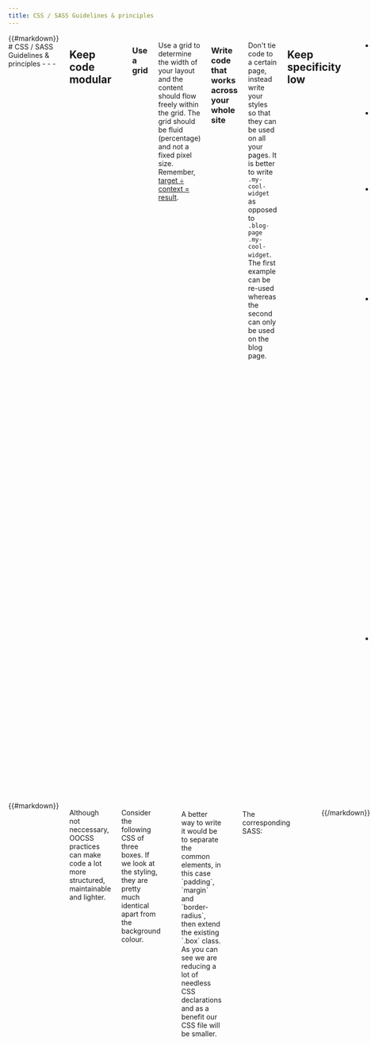 ```yaml
---
title: CSS / SASS Guidelines & principles
---
```

<div class='row'>
<div class="large-12 columns">
{{#markdown}}
# CSS / SASS Guidelines & principles
- - -

## Keep code modular
- - -
### Use a grid
Use a grid to determine the width of your layout and the content should flow freely within the grid. The grid should be fluid (percentage) and not a fixed pixel size. Remember, <a href='http://alistapart.com/article/fluidgrids/'>target ÷ context = result</a>.

### Write code that works across your whole site
Don't tie code to a certain page, instead write your styles so that they can be used on all your pages. It is better to write `.my-cool-widget` as opposed to `.blog-page .my-cool-widget`. The first example can be re-used whereas the second can only be used on the blog page.

## Keep specificity low
- - -
- Keep specificity, this makes it easier for other developers to debug code.
- Using tags and classes, IDs should be avoided because they are highly specific.
- Don't over specify selectors, `.class-name` is better than `div.class-name`. The second example increases specificity needlessly.
- Keep your CSS only as specific as it needs to be. Something like `body .about-page .container section .content .col-1 article .cool-widget p` would be an extreme example, not only is it completely over specified, it is not modular at all and will increase CSS file size needlessly. Oh and it will <a href='https://developers.google.com/speed/articles/reflow?hl=fr'>decrease reflow speed</a>. `.cool-widget p` would be a better way of writing it.
- Avoid the use of !important, this completely messes with specificity. Using it will make mean other developers will have a much harder time overriding the code.


## Keep code light
- - -
### Frameworks
If you use a framework such as bootstrap, remove any styles you don't need. Better yet, only include the styles you need. This could save over a 100KB in CSS file size.

### Minify CSS
CSS source file downloads are part of the critical rendering path for a browser. You need to deliver your styles as effectively as possible, and that means minifying your code into a single optimised file. Minifying will strip out whitespace which leads to a smaller file and a single file will mean less HTTP requests.

### Limit the amount of fonts embedded
Embedding fonts via CSS is cool, gone are the days of limiting yourself to a small subset of "web safe" fonts. However, embeddng many fonts can have a dramatic impact on performance. If there are multiple variants of a font, consider picking out three or so variants.


## Accessibility
- - -
### Use scalable values for fonts
Use scalable values such as ems or rems. If using rems, you can add a pixel fallback for old browsers via a mixin:

    @mixin font-size($sizeValue: 1.6) {
        font-size: ($sizeValue * 10) + px;
        font-size: $sizeValue + rem;
    }

<br />
## Consider using an object oriented CSS approach
- - - 
{{/markdown}}
</div>
</div>
<div class='row'>
<div class="large-12 columns">
{{#markdown}}

Although not neccessary, OOCSS practices can make code a lot more structured, maintainable and lighter.

Consider the following CSS of three boxes. If we look at the styling, they are pretty much identical apart from the background colour.

    .box-blue {
        padding: 10px;
        margin: 20px;
        border-radius: 5px;
        background: #ace;        
    }
    .box-red {
        padding: 10px;
        margin: 20px;
        border-radius: 5px;
        background: #c00;        
    }
    .box-green {
        padding: 10px;
        margin: 20px;
        border-radius: 5px;
        background: #aca;        
    }

<br />
A better way to write it would be to separate the common elements, in this case `padding`, `margin` and `border-radius`, then extend the existing  `.box` class. As you can see we are reducing a lot of needless CSS declarations and as a benefit our CSS file will be smaller.
    
    .box {
        padding: 10px;
        margin: 20px;
        border-radius: 5px;
    }
    .box.blue {
        background: #ace;
    }
    .box.red {
        background: #c00;
    }
    .box.red {
        background: #aca;
    }


<br />
The corresponding SASS:
    
    .box {
        padding: 10px;
        margin: 20px;
        border-radius: 5px;
        &.blue {
            background: #ace;
        }
        &.red {
            background: #c00;    
        }
        &.green {
            background: #aca;    
        }
    }

- - - 
{{/markdown}}
</div>
</div>